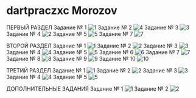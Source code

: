 # dartpraczxc Morozov
ПЕРВЫЙ РАЗДЕЛ
Задание № 1 ![1](https://github.com/user-attachments/assets/d7e62bec-aa98-49eb-8ec4-45821e2ad367)
Задание № 2 ![4](https://github.com/user-attachments/assets/dd7a32ad-6a6b-4c95-8675-1c8bc42eeace)
Задание № 3 ![3](https://github.com/user-attachments/assets/736aa483-36cc-46f6-8ff1-e19b3b5223d5)
Задание № 4 ![2](https://github.com/user-attachments/assets/eae9daca-fa6c-4869-a8ee-72c121d69bbd)
Задание № 5 ![5](https://github.com/user-attachments/assets/90eefdb4-36ae-4504-a9eb-a2b8b55365d6)
Задание № 7 ![7](https://github.com/user-attachments/assets/3c48c072-2da4-4a7a-9f88-80db7902f61d)

ВТОРОЙ РАЗДЕЛ
Задание № 1 ![1](https://github.com/user-attachments/assets/cd07927b-f637-4491-9705-a8fe37b0af90)
Задание № 2 ![2](https://github.com/user-attachments/assets/349d48bf-c388-4985-ae66-9653b3d73cb3)
Задание № 3 ![3](https://github.com/user-attachments/assets/f6b7f22a-307f-49db-90ca-aafea16824c7)
Задание № 4 ![4](https://github.com/user-attachments/assets/a6aa1c74-f20f-4479-9fda-5c0c0b4ab5f5)
Задание № 5 ![5](https://github.com/user-attachments/assets/a83e0666-21ea-4e46-9904-c2adc5595364)
Задание № 6 ![6](https://github.com/user-attachments/assets/46fde577-7a80-483d-b477-c870f196dbc8)
Задание № 7 ![7](https://github.com/user-attachments/assets/1ca86293-c25f-4aae-9c12-3c271808a3f3)
Задание № 8 ![8](https://github.com/user-attachments/assets/8c10a53b-5f73-4bd6-ba45-cbb630731238)
Задание № 9 ![9](https://github.com/user-attachments/assets/be01253b-e471-457e-bd10-9c9730212322)
Задание № 10 ![10](https://github.com/user-attachments/assets/2d6e9262-e1f8-4dee-98bc-a1e855712ea1)

ТРЕТИЙ РАЗДЕЛ
Задание № 1 ![1](https://github.com/user-attachments/assets/c3f4a5cb-326b-4d0f-bfa4-60dd5c245e17)
Задание № 2 ![2](https://github.com/user-attachments/assets/205303bb-f998-4cf5-b539-aa3ab6f212c6)
Задание № 3 ![3](https://github.com/user-attachments/assets/6c7d67c4-6f9f-4940-90cd-01fde7b7f7aa)
Задание № 4 ![4](https://github.com/user-attachments/assets/b4ae590c-a063-4436-8812-2bf72d9810e3)
Задание № 5 ![5](https://github.com/user-attachments/assets/264c92b7-26cd-4316-a276-a0a09f0bb818)

ДОПОЛНИТЕЛЬНЫЕ ЗАДАНИЯ
Задание № 1 ![1](https://github.com/user-attachments/assets/aff70d3e-35d5-4da9-8582-39d02abc81d0)
Задание № 2 ![2](https://github.com/user-attachments/assets/d5aab928-9999-4535-ae3f-d802684981ac)





















